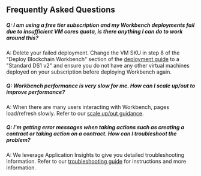 ## Frequently Asked Questions

##### Q: I am using a free tier subscription and my Workbench deployments fail due to insufficient VM cores quota, is there anything I can do to work around this?

A: Delete your failed deployment.  Change the VM SKU in step 8 of the "Deploy Blockchain Workbench" section of the [deployment guide](https://docs.microsoft.com/en-us/azure/blockchain/workbench/deploy#deploy-blockchain-workbench) to a "Standard DS1 v2" and ensure you do not have any other virtual machines deployed on your subscription before deploying Workbench again.

##### Q: Workbench performance is very slow for me. How can I scale up/out to improve performance? 

A: When there are many users interacting with Workbench, pages load/refresh slowly. Refer to our [scale up/out guidance](./performance.md). 

##### Q: I'm getting error messages when taking actions such as creating a contract or taking action on a contract. How can I troubleshoot the problem? 

A: We leverage Application Insights to give you detailed troubleshooting information. Refer to our [troubleshooting guide](https://aka.ms/workbenchtroubleshooting) for instructions and more information.
